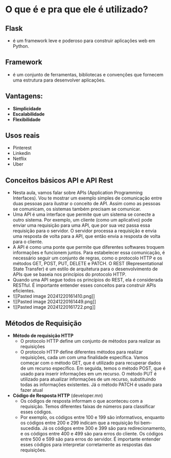# O que é e pra que ele é utilizado?
## Flask
- é um framework leve e poderoso para construir aplicações web em Python.
## Framework
- é um conjunto de ferramentas, bibliotecas e convenções que fornecem uma estrutura para desenvolver aplicações.
## Vantagens:
- **Simplicidade**
- **Escalabilidade**
- **Flexibilidade**
## Usos reais
- Pinterest
- Linkedin
- Netflix 
- Uber
## Conceitos básicos API e API Rest
- Nesta aula, vamos falar sobre APIs (Application Programming Interfaces). Vou te mostrar um exemplo simples de comunicação entre duas pessoas para ilustrar o conceito de API. Assim como as pessoas se comunicam, os sistemas também precisam se comunicar. 
- Uma API é uma interface que permite que um sistema se conecte a outro sistema. Por exemplo, um cliente (como um aplicativo) pode enviar uma requisição para uma API, que por sua vez passa essa requisição para o servidor. O servidor processa a requisição e envia uma resposta de volta para a API, que então envia a resposta de volta para o cliente. 
- A API é como uma ponte que permite que diferentes softwares troquem informações e funcionem juntos. Para estabelecer essa comunicação, é necessário seguir um conjunto de regras, como o protocolo HTTP e os métodos GET, POST, PUT, DELETE e PATCH. O REST (Representational State Transfer) é um estilo de arquitetura para o desenvolvimento de APIs que se baseia nos princípios do protocolo HTTP. 
- Quando uma API segue todos os princípios do REST, ela é considerada RESTful. É importante entender esses conceitos para construir APIs eficientes.
- ![[Pasted image 20241220161410.png]]
- ![[Pasted image 20241220161449.png]]
- ![[Pasted image 20241220161722.png]]
## Métodos de Requisição
- **Método de requisição HTTP**
	- O protocolo HTTP define um conjunto de métodos para realizar as requisições 
	- O protocolo HTTP define diferentes métodos para realizar requisições, cada um com uma finalidade específica. Vamos começar com o método GET, que é utilizado para recuperar dados de um recurso específico. Em seguida, temos o método POST, que é usado para inserir informações em um recurso. O método PUT é utilizado para atualizar informações de um recurso, substituindo todas as informações existentes. Já o método PATCH é usado para fazer atual
- **Código de Resposta HTTP** (developer.mn)
	- Os códigos de resposta informam o que aconteceu com a requisição. Temos diferentes faixas de números para classificar esses códigos. 
	- Por exemplo, os códigos entre 100 e 199 são informativos, enquanto os códigos entre 200 e 299 indicam que a requisição foi bem-sucedida. Já os códigos entre 300 e 399 são para redirecionamento, e os códigos entre 400 e 499 são para erros do cliente. Os códigos entre 500 e 599 são para erros do servidor. É importante entender esses códigos para interpretar corretamente as respostas das requisições.
